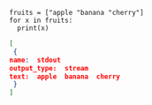 ```{.python .input  n=3}
fruits = ["apple "banana "cherry"]
for x in fruits:
  print(x)
```

```{.json .output n=3}
[
 {
name:  stdout
output_type:  stream
text:  apple  banana  cherry 
 }
]
```

```{.python .input}

```

```{.python .input}

```
